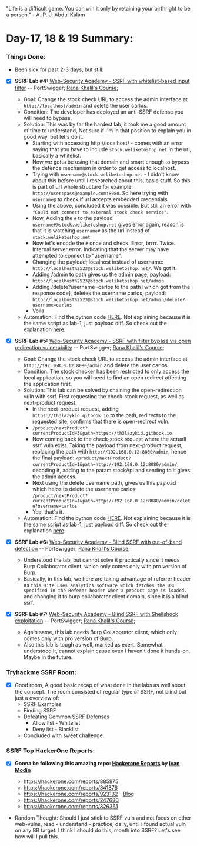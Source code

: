 "Life is a difficult game. You can win it only by retaining your birthright to be a person." - A. P. J. Abdul Kalam

# Day-17, 18 & 19 Summary:

### Things Done: 
  - Been sick for past 2-3 days, but still:

- [X] **SSRF Lab #4:** [Web-Security Academy - SSRF with whitelist-based input filter](https://portswigger.net/web-security/ssrf/lab-ssrf-with-whitelist-filter) -- PortSwigger; [Rana Khalil's Course](https://ranakhalil.teachable.com/);
  
  -  Goal: Change the stock check URL to access the admin interface at `http://localhost/admin` and delete the user carlos. 
  -  Condition:  The developer has deployed an anti-SSRF defense you will need to bypass. 
  -  Solution: This was by far the hardest lab, it took me a good amount of time to understand, Not sure if I'm in that position to explain you in good way, but let's do it. 
     - Starting with accessing http://localhost/ - comes with an error saying that you have to include `stock.weliketoshop.net` in the url, basically a whitelist.
     - Now we gotta be using that domain and smart enough to bypass the defence mechanism in order to get access to localhost.
     - Trying with `username@stock.weliketoshop.net` - I didn't know about this before until I researched about this, basic stuff. So this is part of url whole structure for example: `http://user:pass@example.com:8080`. So here trying with  `username@` to check if url accepts embedded credentials. 
     - Using the above, concluded it was possible. But still an error with `"Could not connect to external stock check service"`. 
     - Now, Adding the `#` to the payload `username#@stock.weliketoshop.net` gives error again, reason is that it is watching `username#` as the url instead of `stock.weliketoshop.net`
     - Now let's encode the `#` once and check. Error, brrrr. Twice. Internal server error. Indicating that the server may have attempted to connect to "username".
     - Changing the payload; localhost instead of username: `http://localhost%2523@stock.weliketoshop.net/`. We got it.
     - Adding /admin to path gives us the admin page, payload: `http://localhost%2523@stock.weliketoshop.net/admin`
     - Adding /delete?username=carlos to the path [which got from the response code], deletes the username carlos, payload: `http://localhost%2523@stock.weliketoshop.net/admin/delete?username=carlos`
     - Voila.
  - Automation: Find the python code [HERE](/Python/SSRF-lab4.py). Not explaining because it is the same script as lab-1, just payload diff. So check out the explanation [here](/Days/Day14.md).

- [X] **SSRF Lab #5:** [Web-Security Academy - SSRF with filter bypass via open redirection vulnerability](https://portswigger.net/web-security/ssrf/lab-ssrf-filter-bypass-via-open-redirection) -- PortSwigger; [Rana Khalil's Course](https://ranakhalil.teachable.com/);
  - Goal: Change the stock check URL to access the admin interface at `http://192.168.0.12:8080/admin` and delete the user carlos. 
  - Condition: The stock checker has been restricted to only access the local application, so you will need to find an open redirect affecting the application first. 
  - Solution: This lab can be solved by chaining the open-redirection vuln with ssrf. First requesting the check-stock request, as well as next-product request.
    - In the next-product request, adding `https://th3lazykid.gitbook.io` to the path, redirects to the requested site, confirms that there is open-redirect vuln.
    - `/product/nextProduct?currentProductId=3&path=https://th3lazykid.gitbook.io`
    - Now coming back to the check-stock request where the actuall ssrf vuln exist. Taking the payload from next-product request, replacing the path with `http://192.168.0.12:8080/admin`, hence the final payload: `/product/nextProduct?currentProductId=1&path=http://192.168.0.12:8080/admin/`, decoding it, adding to the param stockApi and sending to it gives the admin access.
    - Next using the delete username path, gives us this payload which helps to delete the username carlos: `/product/nextProduct?currentProductId=1&path=http://192.168.0.12:8080/admin/delete?username=carlos`
    - Yea, that's it. 
  - Automation: Find the python code [HERE](/Python/SSRF-lab5.py). Not explaining because it is the same script as lab-1, just payload diff. So check out the explanation [here](/Days/Day14.md).

- [X] **SSRF Lab #6:** [Web-Security Academy - Blind SSRF with out-of-band detection](https://portswigger.net/web-security/ssrf/lab-out-of-band-detection) -- PortSwigger; [Rana Khalil's Course](https://ranakhalil.teachable.com/);
  - Understood the lab, but cannot solve it practically since it needs Burp Collaborator client, which only comes only with pro version of Burp.
  - Basically, in this lab, we here are taking advantage of referrer header as `this site uses analytics software which fetches the URL specified in the Referer header when a product page is loaded.` and changing it to burp collaborator client domain, since it is a blind ssrf.

- [X] **SSRF Lab #7:** [Web-Security Academy - Blind SSRF with Shellshock exploitation](https://portswigger.net/web-security/ssrf/lab-shellshock-exploitation) -- PortSwigger; [Rana Khalil's Course](https://ranakhalil.teachable.com/);
  - Again same, this lab needs Burp Collaborator client, which only comes only with pro version of Burp.
  - Also this lab is tough as well, marked as exert. Somewhat understood it, cannot explain cause even I haven't done it hands-on. Maybe in the future. 

### **Tryhackme SSRF Room:**
  - [X] Good room, A good basic recap of what done in the labs as well about the concept. The room consisted of regular type of SSRF, not blind but just a overview of:
    - SSRF Examples
    - Finding SSRF
    - Defeating Common SSRF Defenses
      - Allow list - Whitelist
      - Deny list - Blacklist
    - Concluded with sweet challenge. 

### **SSRF Top HackerOne Reports:**
  - [X] **Gonna be following this amazing repo: [Hackerone Reports](https://github.com/reddelexc/hackerone-reports) by [Ivan Modin](https://github.com/reddelexc)**
    
    - https://hackerone.com/reports/885975
    - https://hackerone.com/reports/341876
    - https://hackerone.com/reports/923132 - [Blog](https://medium.com/techfenix/ssrf-server-side-request-forgery-worth-4913-my-highest-bounty-ever-7d733bb368cb)
    - https://hackerone.com/reports/247680
    - https://hackerone.com/reports/826361


- Random Thought: Should I just stick to SSRF vuln and not focus on other web-vulns, read - understand - practice, daily, until I found actual vuln on any BB target. I think I should do this, month into SSRF? Let's see how will I pull this. 














